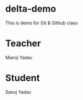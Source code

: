 # delta-demo
This is demo for Git &amp; Github class 

# Teacher
Manoj Yadav

# Student
Sanoj Yadav
